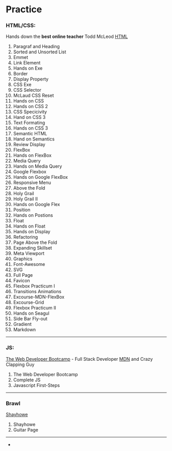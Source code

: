 # Practice

### HTML/CSS:
Hands down the **best online teacher** Todd McLeod
[HTML](https://www.udemy.com/html-tutorial/)

01. Paragraf and Heading
02. Sorted and Unsorted List
03. Emmet
04. Link Element
05. Hands on Exe
06. Border
07. Display Property
08. CSS Exe
09. CSS Selector
10. McLaud CSS Reset
11. Hands on CSS
12. Hands on CSS 2
13. CSS Specicivity
14. Hand on CSS 3
15. Text Formating
16. Hands on CSS 3
17. Semantic HTML
18. Hand on Semantics
19. Review Display
20. FlexBox
21. Hands on FlexBox
22. Media Query
23. Hands on Media Query
24. Google Flexbox
25. Hands on Google FlexBox
26. Responsive Menu
27. Above the Fold
28. Holy Grail
29. Holy Grail II
30. Hands on Google Flex
31. Position
32. Hands on Postions
33. Float
34. Hands on Float
35. Hands on Display
36. Refactoring
37. Page Above the Fold
38. Expanding Skillset
39. Meta Viewport
40. Graphics
41. Font-Awesome
42. SVG
43. Full Page
44. Favicon
45. Flexbox Practicum I
46. Transitions Animations
47. Excourse-MDN-FlexBox
48. Excourse-Grid
49. Flexbox Practicum II
50. Hands on Seagul
51. Side Bar Fly-out
52. Gradient
54. Markdown
***
### JS:
[The Web Developer Bootcamp](https://www.udemy.com/the-web-developer-bootcamp/learn/v4/content) - Full Stack Developer
[MDN](https://developer.mozilla.org/bm/docs/Learn/Getting_started_with_the_web/JavaScript_basics) and Crazy Clapping Guy

01. The Web Developer Bootcamp
01. Complete JS
01. Javascript First-Steps
***
### Brawl
[Shayhowe](https://learn.shayhowe.com/)

01. Shayhowe
01. Guitar Page
***
-
